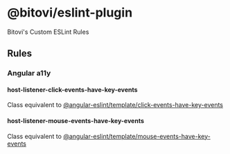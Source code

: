 # @bitovi/eslint-plugin

Bitovi's Custom ESLint Rules

## Rules

### Angular a11y

#### host-listener-click-events-have-key-events

Class equivalent to [@angular-eslint/template/click-events-have-key-events](https://github.com/angular-eslint/angular-eslint/blob/main/packages/eslint-plugin-template/docs/rules/click-events-have-key-events.md)

#### host-listener-mouse-events-have-key-events

Class equivalent to [@angular-eslint/template/mouse-events-have-key-events](https://github.com/angular-eslint/angular-eslint/blob/main/packages/eslint-plugin-template/docs/rules/mouse-events-have-key-events.md)
